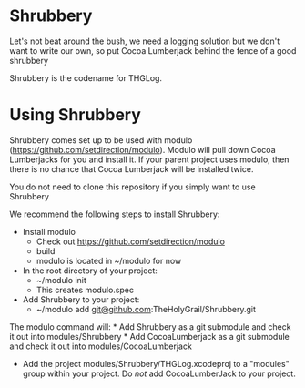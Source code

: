 # Shrubbery
Let's not beat around the bush, we need a logging solution but we don't want to write our own, so put Cocoa Lumberjack behind the fence of a good shrubbery

Shrubbery is the codename for THGLog.

# Using Shrubbery

Shrubbery comes set up to be used with modulo (https://github.com/setdirection/modulo). Modulo will pull down Cocoa Lumberjacks for you and install it. If your parent project uses modulo, then there is no chance that Cocoa Lumberjack will be installed twice.

You do not need to clone this repository if you simply want to use Shrubbery

We recommend the following steps to install Shrubbery:

* Install modulo
	* Check out https://github.com/setdirection/modulo
	* build
	* modulo is located in ~/modulo for now
* In the root directory of your project:
	* ~/modulo init
	* This creates modulo.spec
* Add Shrubbery to your project:
	* ~/modulo add git@github.com:TheHolyGrail/Shrubbery.git

The modulo command will:
	* Add Shrubbery as a git submodule and check it out into modules/Shrubbery
	* Add CocoaLumberjack as a git submodule and check it out into modules/CocoaLumberjack

* Add the project modules/Shrubbery/THGLog.xcodeproj to a "modules" group within your project.  Do *not* add CocoaLumberJack to your project.